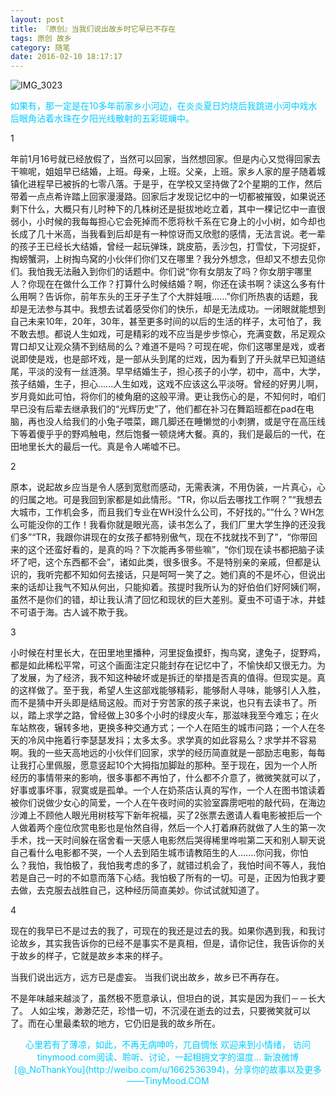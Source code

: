 ```yaml
---
layout: post
title: 『原创』当我们说出故乡时它早已不存在
tags: 原创 故乡
category: 随笔
date: 2016-02-10 18:17:17
---
```


![IMG_3023](http://7xlkoc.com1.z0.glb.clouddn.com/wp-content/uploads/2016/02/2016021010035974-e1461559129995.jpg)

<span style="color: #00ccff;">如果有，那一定是在10多年前家乡小河边，在炎炎夏日灼烧后我跳进小河中戏水后眼角沾着水珠在夕阳光线散射的五彩斑斓中。</span>

1

年前1月16号就已经放假了，当然可以回家，当然想回家。但是内心又觉得回家去干嘛呢，姐姐早已结婚，上班。母亲，上班。父亲，上班。家乡人家的屋子随着城镇化进程早已被拆的七零八落。于是乎，在学校又坚持做了2个星期的工作，然后带着一点点希许踏上回家漫漫路。回家后才发现记忆中的一切都被摧毁，如果说还剩下什么，大概只有儿时种下的几株树还是挺拔地屹立着，其中一棵记忆中一直很弱小，小时候的我每每担心它会死掉而不愿将秋千系在它身上的小小树，如今却也长成了几十米高，当我看到后却是有一种惊讶而又欣慰的感情，无法言说。老一辈的孩子王已经长大结婚，曾经一起玩弹珠，跳皮筋，丢沙包，打雪仗，下河捉虾，掏螃蟹洞，上树掏鸟窝的小伙伴们你们又在哪里？我分外想念，但却又不想去见你们。我怕我无法融入到你们的话题中。你们说“你有女朋友了吗？你女朋宇哪里人？你现在在做什么工作？打算什么时候结婚？啊，你还在读书啊？读这么多有什么用啊？告诉你，前年东头的王牙子生了个大胖娃哦......”你们所热衷的话题，我却是无法参与其中。我想去试着感受你们的快乐，却是无法成功。一闭眼就能想到自己未来10年，20年，30年，甚至更多时间的以后的生活的样子，太可怕了，我不敢去想。都说人生如戏，可是精彩的戏不应当是步步惊心，充满变数，吊足观众胃口却又让观众猜不到结局的么？难道不是吗？可现在呢，你们这哪里是戏，或者说即使是戏，也是部坏戏，是一部从头到尾的烂戏，因为看到了开头就早已知道结尾，平淡的没有一丝涟漪。早早结婚生子，担心孩子的小学，初中，高中，大学，孩子结婚，生子，担心......人生如戏，这戏不应该这么平淡呀。曾经的好男儿啊，岁月竟如此可怕，将你们的棱角磨的这般平滑。更让我伤心的是，不知何时，咱们早已没有后辈去继承我们的“光辉历史”了，他们都在补习在舞蹈班都在pad在电脑，再也没人给我们的小兔子喂菜，踢几脚还在睡懒觉的小刺猬，或是守在高压线下等着傻乎乎的野鸡触电，然后饱餐一顿烧烤大餐。真的，我们是最后的一代，在田地里长大的最后一代。真是令人唏嘘不已。

2

原本，说起故乡应当是令人感到宽慰而感动，无需表演，不用伪装，一片真心，心的归属之地。可是我回到家都是如此情形。“TR，你以后去哪找工作啊？”“我想去大城市，工作机会多，而且我们专业在WH没什么公司，不好找的。”“什么？WH怎么可能没你的工作！我看你就是眼光高，读书怎么了，我们厂里大学生挣的还没我们多”“TR，我跟你讲现在的女孩子都特别傲气，现在不找就找不到了”，“你带回来的这个还蛮好看的，是真的吗？下次能再多带些嘛”，“你们现在读书都把脑子读坏了吧，这个东西都不会”，诸如此类，很多很多。不是特别亲的亲戚，但都是认识的，我听完都不知如何去接话，只是呵呵一笑了之。她们真的不是坏心，但说出来的话却让我气不知从何出，只能抑着。孩提时我所认为的好伯伯们好阿姨们啊，虽然不是你们的错，却让我认清了回忆和现状的巨大差别。夏虫不可语于冰，井蛙不可语于海。古人诚不欺于我。

3

小时候在村里长大，在田里地里播种，河里捉鱼摸虾，掏鸟窝，逮兔子，捉野鸡，都是如此稀松平常，可这个画面注定只能封存在记忆中了，不愉快却又很无力。为了发展，为了经济，我不知这种破坏或是拆迁的举措是否真的值得。但现实是。真的这样做了。至于我，希望人生这部戏能够精彩，能够耐人寻味，能够引人入胜，而不是猜中开头即是结局这般。而对于穷苦家的孩子来说，也只有去读书了。所以，踏上求学之路，曾经做上30多个小时的绿皮火车，那滋味我至今难忘；在火车站熬夜，辗转多地，更换多种交通方式；一个人在陌生的城市问路；一个人在冬天的冷风中拖着行李瑟瑟发抖；太多太多。求学真的如此容易么？求学并不容易啊。我的一些天高地远的小伙伴们回家，求学的经历简直就是一部励志电影，每每让我打心里佩服，愿意竖起10个大拇指加脚趾的那种。至于现在，因为一个人所经历的事情带来的影响，很多事都不再怕了，什么都不介意了，微微笑就可以了，好事或事坏事，寂寞或是孤单。一个人在奶茶店认真的写作，一个人在图书馆读着被你们说做少女心的简爱，一个人在午夜时间的实验室霹雳吧啦的敲代码，在海边沙滩上不顾他人眼光用树枝写下新年祝福，买了2张票去邀请人看电影被拒后一个人做着两个座位欣赏电影也是怡然自得，然后一个人打着麻药就做了人生的第一次手术，找一天时间躲在宿舍看一天感人电影然后哭得稀里哗啦第二天和别人聊天说自己看什么电影都不哭，一个人去到陌生城市请教陌生的人.......你问我，你怕么？我怕，我怕极了，我怕我考虑的多了，就错过机会了，我怕时间不等人，我怕若是自己一时的不如意而落下心结。我怕极了所有的一切。可是，正因为怕我才要去做，去克服去战胜自己，这种经历简直美妙。你试试就知道了。

4

现在的我早已不是过去的我了，可现在的我还是过去的我。如果你遇到我，和我讨论故乡，其实我告诉你的已经不是事实不是真相，但是，请你记住，我告诉你的关于故乡的样子，它就是故乡本来的样子。

当我们说出远方，远方已是虚妄。
当我们说出故乡，故乡已不再存在。

不是年味越来越淡了，虽然极不愿意承认，但坦白的说，其实是因为我们－－长大了。
人如尘埃，渺渺茫茫，珍惜一切，不沉浸在逝去的过去，只要微笑就可以了。而在心里最柔软的地方，它仍旧是我的故乡所在。

<center><span style="color: #00ccff;">心里若有了薄凉，如此，不再无病呻吟，兀自惆怅</span>
<span style="color: #00ccff;"> 欢迎来到小情绪，</span>
<span style="color: #00ccff;"> 访问tinymood.com阅读、聆听、讨论，一起相拥文字的温度...</span>
<span style="color: #00ccff;"> 新浪微博[@_NoThankYou](http://weibo.com/u/1662536394)，分享你的故事以及更多</span>
<span style="color: #00ccff;"> ——TinyMood.COM</span></center>